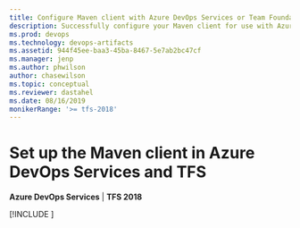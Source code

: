 ```yaml
---
title: Configure Maven client with Azure DevOps Services or Team Foundation Server
description: Successfully configure your Maven client for use with Azure DevOps Services or Team Foundation Server
ms.prod: devops
ms.technology: devops-artifacts
ms.assetid: 944f45ee-baa3-45ba-8467-5e7ab2bc47cf
ms.manager: jenp
ms.author: phwilson
author: chasewilson
ms.topic: conceptual
ms.reviewer: dastahel
ms.date: 08/16/2019
monikerRange: '>= tfs-2018'
---
```


 

# Set up the Maven client in Azure DevOps Services and TFS

**Azure DevOps Services** | **TFS 2018**

[!INCLUDE [](../_shared/maven/pom-and-settings.md)]
